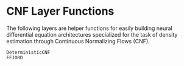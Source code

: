# CNF Layer Functions

The following layers are helper functions for easily building neural differential equation architectures specialized for the task of density estimation through Continuous Normalizing Flows (CNF).
```@docs
DeterministicCNF
FFJORD
```
